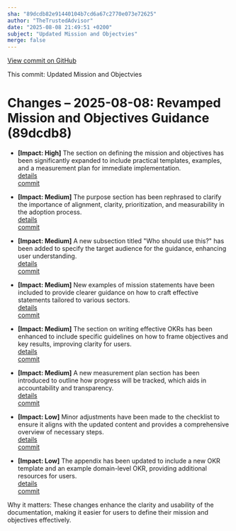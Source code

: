```yaml
---
sha: "89dcdb82e91440104b7cd6a67c2770e073e72625"
author: "TheTrustedAdvisor"
date: "2025-08-08 21:49:51 +0200"
subject: "Updated Mission and Objectvies"
merge: false
---
```


[View commit on GitHub](https://github.com/TheTrustedAdvisor/FabricAdoptionFramework/commit/89dcdb82e91440104b7cd6a67c2770e073e72625)

This commit: Updated Mission and Objectvies

# Changes – 2025-08-08: Revamped Mission and Objectives Guidance (89dcdb8)

- **[Impact: High]** The section on defining the mission and objectives has been significantly expanded to include practical templates, examples, and a measurement plan for immediate implementation.  
  [details](/docs/about/changes/2025-08-08-updated-mission-and-objectives)  
  [commit](https://github.com/TheTrustedAdvisor/FabricAdoptionFramework/commit/89dcdb82e91440104b7cd6a67c2770e073e72625)

- **[Impact: Medium]** The purpose section has been rephrased to clarify the importance of alignment, clarity, prioritization, and measurability in the adoption process.  
  [details](/docs/about/changes/2025-08-08-updated-mission-and-objectives)  
  [commit](https://github.com/TheTrustedAdvisor/FabricAdoptionFramework/commit/89dcdb82e91440104b7cd6a67c2770e073e72625)

- **[Impact: Medium]** A new subsection titled "Who should use this?" has been added to specify the target audience for the guidance, enhancing user understanding.  
  [details](/docs/about/changes/2025-08-08-updated-mission-and-objectives)  
  [commit](https://github.com/TheTrustedAdvisor/FabricAdoptionFramework/commit/89dcdb82e91440104b7cd6a67c2770e073e72625)

- **[Impact: Medium]** New examples of mission statements have been included to provide clearer guidance on how to craft effective statements tailored to various sectors.  
  [details](/docs/about/changes/2025-08-08-updated-mission-and-objectives)  
  [commit](https://github.com/TheTrustedAdvisor/FabricAdoptionFramework/commit/89dcdb82e91440104b7cd6a67c2770e073e72625)

- **[Impact: Medium]** The section on writing effective OKRs has been enhanced to include specific guidelines on how to frame objectives and key results, improving clarity for users.  
  [details](/docs/about/changes/2025-08-08-updated-mission-and-objectives)  
  [commit](https://github.com/TheTrustedAdvisor/FabricAdoptionFramework/commit/89dcdb82e91440104b7cd6a67c2770e073e72625)

- **[Impact: Medium]** A new measurement plan section has been introduced to outline how progress will be tracked, which aids in accountability and transparency.  
  [details](/docs/about/changes/2025-08-08-updated-mission-and-objectives)  
  [commit](https://github.com/TheTrustedAdvisor/FabricAdoptionFramework/commit/89dcdb82e91440104b7cd6a67c2770e073e72625)

- **[Impact: Low]** Minor adjustments have been made to the checklist to ensure it aligns with the updated content and provides a comprehensive overview of necessary steps.  
  [details](/docs/about/changes/2025-08-08-updated-mission-and-objectives)  
  [commit](https://github.com/TheTrustedAdvisor/FabricAdoptionFramework/commit/89dcdb82e91440104b7cd6a67c2770e073e72625)

- **[Impact: Low]** The appendix has been updated to include a new OKR template and an example domain-level OKR, providing additional resources for users.  
  [details](/docs/about/changes/2025-08-08-updated-mission-and-objectives)  
  [commit](https://github.com/TheTrustedAdvisor/FabricAdoptionFramework/commit/89dcdb82e91440104b7cd6a67c2770e073e72625)

Why it matters: These changes enhance the clarity and usability of the documentation, making it easier for users to define their mission and objectives effectively.

